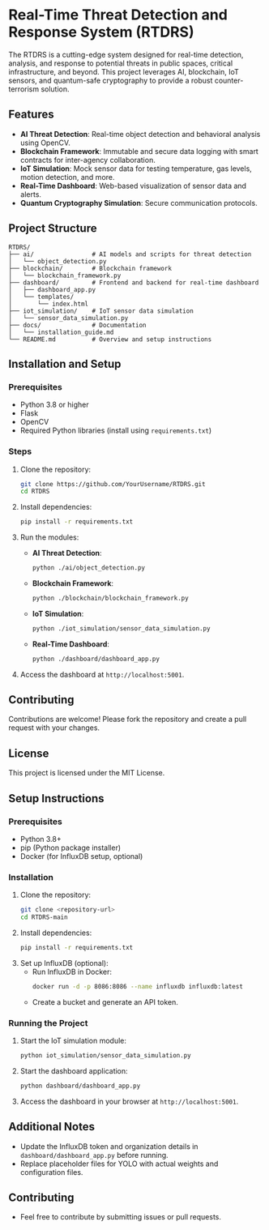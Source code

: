 
# Real-Time Threat Detection and Response System (RTDRS)

The RTDRS is a cutting-edge system designed for real-time detection, analysis, and response to potential threats in public spaces, critical infrastructure, and beyond. 
This project leverages AI, blockchain, IoT sensors, and quantum-safe cryptography to provide a robust counter-terrorism solution.

## Features
- **AI Threat Detection**: Real-time object detection and behavioral analysis using OpenCV.
- **Blockchain Framework**: Immutable and secure data logging with smart contracts for inter-agency collaboration.
- **IoT Simulation**: Mock sensor data for testing temperature, gas levels, motion detection, and more.
- **Real-Time Dashboard**: Web-based visualization of sensor data and alerts.
- **Quantum Cryptography Simulation**: Secure communication protocols.

## Project Structure
```
RTDRS/
├── ai/                # AI models and scripts for threat detection
│   └── object_detection.py
├── blockchain/        # Blockchain framework
│   └── blockchain_framework.py
├── dashboard/         # Frontend and backend for real-time dashboard
│   ├── dashboard_app.py
│   └── templates/
│       └── index.html
├── iot_simulation/    # IoT sensor data simulation
│   └── sensor_data_simulation.py
├── docs/              # Documentation
│   └── installation_guide.md
└── README.md          # Overview and setup instructions
```

## Installation and Setup

### Prerequisites
- Python 3.8 or higher
- Flask
- OpenCV
- Required Python libraries (install using `requirements.txt`)

### Steps
1. Clone the repository:
    ```bash
    git clone https://github.com/YourUsername/RTDRS.git
    cd RTDRS
    ```

2. Install dependencies:
    ```bash
    pip install -r requirements.txt
    ```

3. Run the modules:
    - **AI Threat Detection**:
        ```bash
        python ./ai/object_detection.py
        ```
    - **Blockchain Framework**:
        ```bash
        python ./blockchain/blockchain_framework.py
        ```
    - **IoT Simulation**:
        ```bash
        python ./iot_simulation/sensor_data_simulation.py
        ```
    - **Real-Time Dashboard**:
        ```bash
        python ./dashboard/dashboard_app.py
        ```

4. Access the dashboard at `http://localhost:5001`.

## Contributing
Contributions are welcome! Please fork the repository and create a pull request with your changes.

## License
This project is licensed under the MIT License.


## Setup Instructions

### Prerequisites
- Python 3.8+
- pip (Python package installer)
- Docker (for InfluxDB setup, optional)

### Installation
1. Clone the repository:
   ```bash
   git clone <repository-url>
   cd RTDRS-main
   ```
2. Install dependencies:
   ```bash
   pip install -r requirements.txt
   ```
3. Set up InfluxDB (optional):
   - Run InfluxDB in Docker:
     ```bash
     docker run -d -p 8086:8086 --name influxdb influxdb:latest
     ```
   - Create a bucket and generate an API token.

### Running the Project
1. Start the IoT simulation module:
   ```bash
   python iot_simulation/sensor_data_simulation.py
   ```
2. Start the dashboard application:
   ```bash
   python dashboard/dashboard_app.py
   ```
3. Access the dashboard in your browser at `http://localhost:5001`.

## Additional Notes
- Update the InfluxDB token and organization details in `dashboard/dashboard_app.py` before running.
- Replace placeholder files for YOLO with actual weights and configuration files.

## Contributing
- Feel free to contribute by submitting issues or pull requests.

